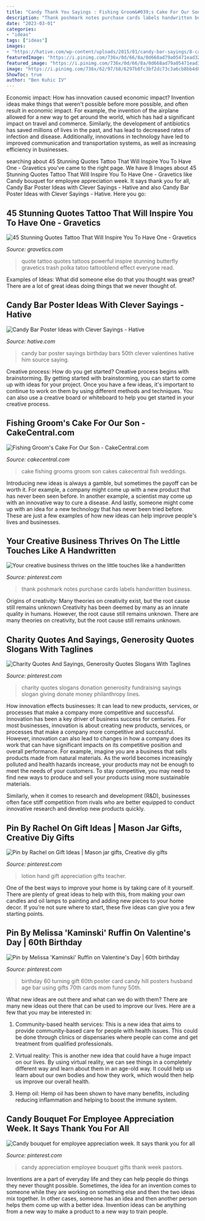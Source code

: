 ```yaml
---
title: "Candy Thank You Sayings : Fishing Groom&#039;s Cake For Our Son"
description: "Thank poshmark notes purchase cards labels handwritten business"
date: "2023-03-01"
categories:
- "ideas"
tags: ["ideas"]
images:
- "https://hative.com/wp-content/uploads/2015/01/candy-bar-sayings/8-candy-bar-saying-ideas.jpg"
featuredImage: "https://i.pinimg.com/736x/0d/66/8a/0d668ad79a05471ead32f6d902f0cb33.jpg"
featured_image: "https://i.pinimg.com/736x/0d/66/8a/0d668ad79a05471ead32f6d902f0cb33.jpg"
image: "https://i.pinimg.com/736x/62/97/b8/6297b8fc3bf2dc73c3a6cb8bb4d8a303--hand-lotion-staff-appreciation.jpg"
ShowToc: true
author: "Ben Kuhic IV"
---
```



Economic impact: How has innovation caused economic impact?
Invention ideas make things that weren't possible before more possible, and often result in economic impact. For example, the invention of the airplane allowed for a new way to get around the world, which has had a significant impact on travel and commerce. Similarly, the development of antibiotics has saved millions of lives in the past, and has lead to decreased rates of infection and disease. Additionally, innovations in technology have led to improved communication and transportation systems, as well as increasing efficiency in businesses.

	

		
searching about 45 Stunning Quotes Tattoo That Will Inspire You To Have One - Gravetics you've came to the right page. We have 8 Images about 45 Stunning Quotes Tattoo That Will Inspire You To Have One - Gravetics like Candy bouquet for employee appreciation week. It says thank you for all, Candy Bar Poster Ideas with Clever Sayings - Hative and also Candy Bar Poster Ideas with Clever Sayings - Hative. Here you go:
		
    
## 45 Stunning Quotes Tattoo That Will Inspire You To Have One - Gravetics

<img loading=lazy src="https://www.gravetics.com/wp-content/uploads/2016/11/Quote-Tattoos26.jpg" onerror="this.onerror=null;this.src='https://tse2.mm.bing.net/th?id=OIP.UeZYHbM0zG4dnyGiNUOUvQHaHP&amp;pid=15.1';" alt="45 Stunning Quotes Tattoo That Will Inspire You To Have One - Gravetics">

_Source: gravetics.com_

>quote tattoo quotes tattoos powerful inspire stunning butterfly gravetics trash polka tatoo tattooblend effect everyone read. 

	

Examples of Ideas: What did someone else do that you thought was great?
There are a lot of great ideas doing things that we never thought of.

    
## Candy Bar Poster Ideas With Clever Sayings - Hative

<img loading=lazy src="https://hative.com/wp-content/uploads/2015/01/candy-bar-sayings/8-candy-bar-saying-ideas.jpg" onerror="this.onerror=null;this.src='https://tse4.mm.bing.net/th?id=OIP.ZCQ7LAyHzLc_TkZApETBdwHaJ4&amp;pid=15.1';" alt="Candy Bar Poster Ideas with Clever Sayings - Hative">

_Source: hative.com_

>candy bar poster sayings birthday bars 50th clever valentines hative him source saying. 

	

Creative process: How do you get started?
Creative process begins with brainstorming. By getting started with brainstorming, you can start to come up with ideas for your project. Once you have a few ideas, it's important to continue to work on them by using different methods and techniques. You can also use a creative board or whiteboard to help you get started in your creative process.

    
## Fishing Groom&#039;s Cake For Our Son - CakeCentral.com

<img loading=lazy src="https://cdn001.cakecentral.com/gallery/2015/07/900_ktx1mPN0zz-fishing-grooms-cake-for-our-son.jpg" onerror="this.onerror=null;this.src='https://tse1.mm.bing.net/th?id=OIP.2i4Ng9jLdi9bLRzPdBMxsAHaJ3&amp;pid=15.1';" alt="Fishing Groom&#039;s Cake For Our Son - CakeCentral.com">

_Source: cakecentral.com_

>cake fishing grooms groom son cakes cakecentral fish weddings. 

	

Introducing new ideas is always a gamble, but sometimes the payoff can be worth it. For example, a company might come up with a new product that has never been seen before. In another example, a scientist may come up with an innovative way to cure a disease. And lastly, someone might come up with an idea for a new technology that has never been tried before. These are just a few examples of how new ideas can help improve people's lives and businesses.

    
## Your Creative Business Thrives On The Little Touches Like A Handwritten

<img loading=lazy src="https://i.pinimg.com/736x/48/ef/8e/48ef8e560ed11375a9bdea742b1ea427.jpg" onerror="this.onerror=null;this.src='https://tse2.mm.bing.net/th?id=OIP.aFWjlha3QUExh6uC8GYnGQHaMF&amp;pid=15.1';" alt="Your creative business thrives on the little touches like a handwritten">

_Source: pinterest.com_

>thank poshmark notes purchase cards labels handwritten business. 

	

Origins of creativity: Many theories on creativity exist, but the root cause still remains unknown
Creativity has been deemed by many as an innate quality in humans. However, the root cause still remains unknown. There are many theories on creativity, but the root cause still remains unknown.

    
## Charity Quotes And Sayings, Generosity Quotes Slogans With Taglines

<img loading=lazy src="https://i.pinimg.com/736x/cd/bd/c3/cdbdc360e98451bfb931d973864826db.jpg" onerror="this.onerror=null;this.src='https://tse4.mm.bing.net/th?id=OIP.pBjsIJGxBd9kYENcfVJcAQHaEv&amp;pid=15.1';" alt="Charity Quotes And Sayings, Generosity Quotes Slogans With Taglines">

_Source: pinterest.com_

>charity quotes slogans donation generosity fundraising sayings slogan giving donate money philanthropy lines. 

	

How innovation effects businesses: It can lead to new products, services, or processes that make a company more competitive and successful.
Innovation has been a key driver of business success for centuries. For most businesses, innovation is about creating new products, services, or processes that make a company more competitive and successful. However, innovation can also lead to changes in how a company does its work that can have significant impacts on its competitive position and overall performance.
For example, imagine you are a business that sells products made from natural materials. As the world becomes increasingly polluted and health hazards increase, your products may not be enough to meet the needs of your customers. To stay competitive, you may need to find new ways to produce and sell your products using more sustainable materials.

Similarly, when it comes to research and development (R&D), businesses often face stiff competition from rivals who are better equipped to conduct innovative research and develop new products quickly.

    
## Pin By Rachel On Gift Ideas | Mason Jar Gifts, Creative Diy Gifts

<img loading=lazy src="https://i.pinimg.com/736x/62/97/b8/6297b8fc3bf2dc73c3a6cb8bb4d8a303--hand-lotion-staff-appreciation.jpg" onerror="this.onerror=null;this.src='https://tse3.mm.bing.net/th?id=OIP.9bx4lXLJzDoJhUokk_-hjADhEs&amp;pid=15.1';" alt="Pin by Rachel on Gift Ideas | Mason jar gifts, Creative diy gifts">

_Source: pinterest.com_

>lotion hand gift appreciation gifts teacher. 

	

One of the best ways to improve your home is by taking care of it yourself. There are plenty of great ideas to help with this, from making your own candles and oil lamps to painting and adding new pieces to your home decor. If you're not sure where to start, these five ideas can give you a few starting points.

    
## Pin By Melissa &#039;Kaminski&#039; Ruffin On Valentine&#039;s Day | 60th Birthday

<img loading=lazy src="https://i.pinimg.com/736x/0d/66/8a/0d668ad79a05471ead32f6d902f0cb33.jpg" onerror="this.onerror=null;this.src='https://tse2.mm.bing.net/th?id=OIP.9xvgZOitSv9JEo4G_fzQmAHaJ4&amp;pid=15.1';" alt="Pin by Melissa &#039;Kaminski&#039; Ruffin on Valentine&#039;s Day | 60th birthday">

_Source: pinterest.com_

>birthday 60 turning gift 60th poster card candy hill posters husband age bar using gifts 70th cards mom funny 50th. 

	

What new ideas are out there and what can we do with them?
There are many new ideas out there that can be used to improve our lives. Here are a few that you may be interested in:
1. Community-based health services: This is a new idea that aims to provide community-based care for people with health issues. This could be done through clinics or dispensaries where people can come and get treatment from qualified professionals.

2. Virtual reality: This is another new idea that could have a huge impact on our lives. By using virtual reality, we can see things in a completely different way and learn about them in an age-old way. It could help us learn about our own bodies and how they work, which would then help us improve our overall health.

3. Hemp oil: Hemp oil has been shown to have many benefits, including reducing inflammation and helping to boost the immune system.

    
## Candy Bouquet For Employee Appreciation Week. It Says Thank You For All

<img loading=lazy src="https://i.pinimg.com/736x/ad/d1/43/add1435b290449394e90bd07b604154d--employee-appreciation-candy-bouquet.jpg" onerror="this.onerror=null;this.src='https://tse4.mm.bing.net/th?id=OIP.0iM3Qo7YSJ_bWugA3GK1lwDYEg&amp;pid=15.1';" alt="Candy bouquet for employee appreciation week. It says thank you for all">

_Source: pinterest.com_

>candy appreciation employee bouquet gifts thank week pastors. 

	

Inventions are a part of everyday life and they can help people do things they never thought possible. Sometimes, the idea for an invention comes to someone while they are working on something else and then the two ideas mix together. In other cases, someone has an idea and then another person helps them come up with a better idea. Invention ideas can be anything from a new way to make a product to a new way to train people.

